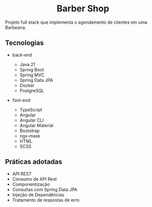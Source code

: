 <h1 align="center">
  Barber Shop
</h1>

Projeto full stack que implementa o agendamento de clientes em uma Barbearia.

## Tecnologias

- back-end
  - Java 21
  - Spring Boot
  - Spring MVC
  - Spring Data JPA
  - Docker
  - PostgreSQL
  
- font-end
  - TypeScript
  - Angular
  - Angular CLI
  - Angular Material
  - Bootstrap
  - ngx-mask
  - HTML
  - SCSS

## Práticas adotadas

- API REST
- Consumo de API Rest
- Componentização
- Consultas com Spring Data JPA
- Injeção de Dependências
- Tratamento de respostas de erro
